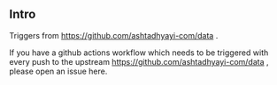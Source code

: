 ## Intro
Triggers from https://github.com/ashtadhyayi-com/data  .

If you have a github actions workflow which needs to be triggered with every push to the upstream https://github.com/ashtadhyayi-com/data , please open an issue here.

